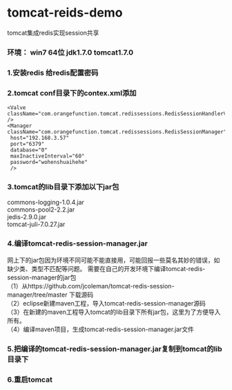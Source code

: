 # tomcat-reids-demo
tomcat集成redis实现session共享<br />


### 环境： win7 64位 jdk1.7.0 tomcat1.7.0

### 1.安装redis 给redis配置密码

### 2.tomcat conf目录下的contex.xml添加
```
<Valve className="com.orangefunction.tomcat.redissessions.RedisSessionHandlerValve" />
<Manager className="com.orangefunction.tomcat.redissessions.RedisSessionManager"
 host="192.168.3.57" 
 port="6379" 
 database="0" 
 maxInactiveInterval="60" 
 password="wohenshuaihehe"
 /> 
```		 
### 3.tomcat的lib目录下添加以下jar包
commons-logging-1.0.4.jar</br>
commons-pool2-2.2.jar</br>
jedis-2.9.0.jar</br>
tomcat-juli-7.0.27.jar</br>

###  4.编译tomcat-redis-session-manager.jar
网上下的jar包因为环境不同可能不能直接用，可能回报一些莫名其妙的错误，如缺少类、类型不匹配等问题。
需要在自己的开发环境下编译tomcat-redis-session-manager的jar包</br>
 （1）从https://github.com/jcoleman/tomcat-redis-session-manager/tree/master 下载源码</br>
 （2）eclipse新建maven工程，导入tomcat-redis-session-manager源码</br>
 （3）在新建的maven工程导入tomcat的lib目录下所有jar包，这里为了方便导入所有。</br>
 （4）编译maven项目，生成tomcat-redis-session-manager.jar文件</br>

###  5.把编译的tomcat-redis-session-manager.jar复制到tomcat的lib目录下

###  6.重启tomcat
